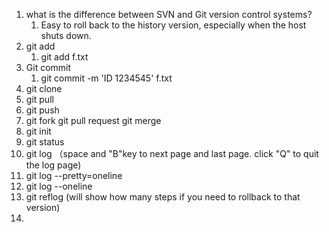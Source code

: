 1. what is the difference between SVN and Git version control systems?
   1. Easy to roll back to the history version, especially when the host shuts down.
2. git add
   1. git add f.txt
3. Git commit
   1. git commit -m 'ID 1234545' f.txt
4. git clone
5. git pull
6. git push
7. git fork   git pull request git merge
8. git init
9. git status
10. git log （space and "B"key to next page and last page. click "Q" to quit the log page)
11. git log --pretty=oneline
12. git log --oneline
13. git reflog (will show how many steps if you need to rollback to that version)
14. 